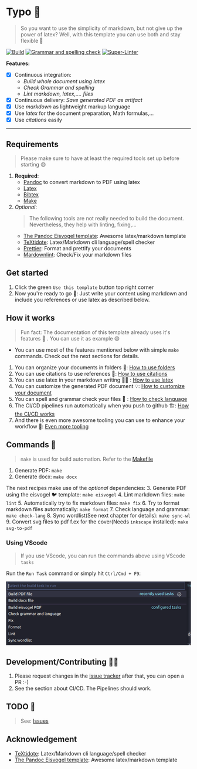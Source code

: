 # Typo 📝

> So you want to use the simplicity of markdown, but not give up the power of
> latex? Well, with this template you can use both and stay flexible 🚀

[![Build](https://github.com/daniel-vera-g/typo/actions/workflows/build.yml/badge.svg)](https://github.com/daniel-vera-g/typo/actions/workflows/build.yml)
[![Grammar and spelling
check](https://github.com/daniel-vera-g/typo/actions/workflows/language.yml/badge.svg)](https://github.com/daniel-vera-g/typo/actions/workflows/language.yml)
[![Super-Linter](https://github.com/daniel-vera-g/typo/actions/workflows/lint.yml/badge.svg)](https://github.com/daniel-vera-g/typo/actions/workflows/lint.yml)

**Features:**

- [x] Continuous integration:
  - _Build whole document using latex_
  - _Check Grammar and spelling_
  - _Lint markdown, latex,.... files_
- [x] Continuous delivery: _Save generated PDF as artifact_
- [x] Use _markdown_ as lightweight markup language
- [x] Use _latex_ for the document preparation, Math formulas,...
- [x] Use _citations_ easily

---

## Requirements

> Please make sure to have at least the required tools set up before starting 😄

1. **Required**:
   - [Pandoc](https://pandoc.org/) to convert markdown to PDF using latex
   - [Latex](https://www.latex-project.org/)
   - [Bibtex](http://www.bibtex.org/)
   - [Make](https://www.gnu.org/software/make/manual/make.html)
2. _Optional_:
   > The following tools are not really needed to build the document. Nevertheless, they help with linting, fixing,...
   - [The Pandoc Eisvogel template](https://github.com/Wandmalfarbe/pandoc-latex-template/): Awesome latex/markdown template
   - [TeXtidote](https://github.com/sylvainhalle/textidote): Latex/Markdown cli language/spell checker
   - [Prettier](https://prettier.io/): Format and prettify your documents
   - [Mardownlint](https://github.com/igorshubovych/markdownlint-cli): Check/Fix your markdown files

## Get started

1. Click the green `Use this template` button top right corner
2. Now you're ready to go 🚀: Just write your content using markdown and include you references or use latex as described below.

## How it works

> Fun fact: The documentation of this template already uses it's features 🔄 .
> You can use it as example 😄

- You can use most of the features mentioned below with simple `make` commands.
  Check out the next sections for details.

1. You can organize your documents in folders 📙: [How to use folders](./docs/folders.md)
2. You can use citations to use references 📖: [How to use citations](./docs/citations.md)
3. You can use latex in your markdown writing 👨‍🏫 : [How to use latex](./docs/latex.md)
4. You can customize the generated PDF document 💡: [How to customize your document](./docs/customization.md)
5. You can spell and grammar check your files 💬 : [How to check language](./docs/language.md)
6. The CI/CD pipelines run automatically when you push to github 🏗️: [How the CI/CD works](./docs/ci-cd.md)
7. And there is even more awesome tooling you can use to enhance your workflow 💅: [Even more tooling](./docs/tooling.md)

## Commands 🔧

> `make` is used for build automation. Refer to the [Makefile](./Makefile)

1. Generate PDF: `make`
2. Generate docx: `make docx`

The next recipes make use of the _optional_ dependencies: 3. Generate PDF using the eisvogel 🐦 template: `make eisvogel` 4. Lint markdown files: `make lint` 5. Automatically try to fix markdown files: `make fix` 6. Try to format markdown files automatically: `make format` 7. Check language and grammar: `make check-lang` 8. Sync wordlist(See next chapter for details): `make sync-wl` 9. Convert svg files to pdf f.ex for the cover(Needs `inkscape` installed): `make svg-to-pdf`

### Using VScode

> If you use VScode, you can run the commands above using VScode `tasks`

Run the `Run Task` command or simply hit `Ctrl/Cmd + F9`:

![](./img/2021-05-01-12-24-13.png)

## Development/Contributing 👨‍💻

1. Please request changes in the [issue tracker](https://github.com/daniel-vera-g/typo/issues) after that, you can open a PR :-)
2. See the section about CI/CD. The Pipelines should work.

## TODO 🏁

> See: [Issues](https://github.com/daniel-vera-g/typo/issues/)

## Acknowledgement

- [TeXtidote](https://github.com/sylvainhalle/textidote): Latex/Markdown cli language/spell checker
- [The Pandoc Eisvogel template](https://github.com/Wandmalfarbe/pandoc-latex-template/): Awesome latex/markdown template
